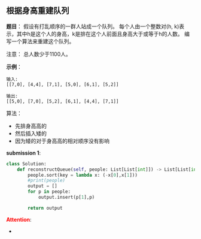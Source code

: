 ## 根据身高重建队列
**题目**：
假设有打乱顺序的一群人站成一个队列。 每个人由一个整数对(h, k)表示，其中h是这个人的身高，k是排在这个人前面且身高大于或等于h的人数。 编写一个算法来重建这个队列。

注意：
总人数少于1100人。


**示例**：
```
输入:
[[7,0], [4,4], [7,1], [5,0], [6,1], [5,2]]

输出:
[[5,0], [7,0], [5,2], [6,1], [4,4], [7,1]]
```

算法：
- 先排身高高的
- 然后插入矮的
- 因为矮的对于身高高的相对顺序没有影响

**submission 1**:
```python
class Solution:
    def reconstructQueue(self, people: List[List[int]]) -> List[List[int]]:
        people.sort(key = lambda x: (-x[0],x[1])) 
        #print(people)
        output = []
        for p in people:
            output.insert(p[1],p)

        return output
```


<font color="#FF0000">**Attention**</font>:

- 
